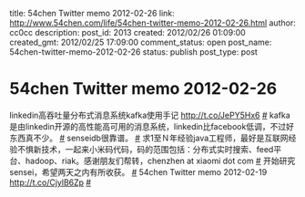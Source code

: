 title: 54chen Twitter memo 2012-02-26 
link: http://www.54chen.com/life/54chen-twitter-memo-2012-02-26.html
author: cc0cc
description: 
post_id: 2013
created: 2012/02/26 01:09:00
created_gmt: 2012/02/25 17:09:00
comment_status: open
post_name: 54chen-twitter-memo-2012-02-26
status: publish
post_type: post

# 54chen Twitter memo 2012-02-26 

linkedin高吞吐量分布式消息系统kafka使用手记 <http://t.co/JePY5Hx6> [#](http://twitter.com/54chen/statuses/172996704986087425) kafka是由linkedin开源的高性能高可用的消息系统，linkedin比facebook低调，不过好东西真不少。 [#](http://twitter.com/54chen/statuses/172528345165201408) senseidb很靠谱。 [#](http://twitter.com/54chen/statuses/172303339613204480) 求1至Ｎ年经验java工程师，最好是互联网经验不惧新技术，一起来小米码代码，码的范围包括：分布式实时搜索、feed平台、hadoop、riak。感谢朋友们帮转，chenzhen at xiaomi dot com [#](http://twitter.com/54chen/statuses/171880626532777984) 开始研究sensei，希望两天之内有所收获。 [#](http://twitter.com/54chen/statuses/171825509372657666) 54chen Twitter memo 2012-02-19 <http://t.co/CjylB6Zp> [#](http://twitter.com/54chen/statuses/171043908443324416)